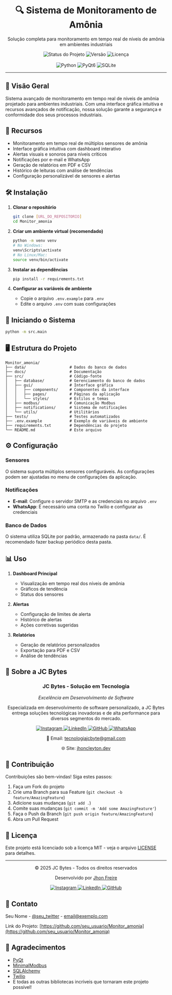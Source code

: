 <div align="center">
  <h1>🔍 Sistema de Monitoramento de Amônia</h1>
  <p>Solução completa para monitoramento em tempo real de níveis de amônia em ambientes industriais</p>
  
  <div align="center">
    <img src="https://img.shields.io/badge/Status-Em%20Desenvolvimento-yellow" alt="Status do Projeto">
    <img src="https://img.shields.io/badge/Versão-1.0.0-blue" alt="Versão">
    <img src="https://img.shields.io/badge/Licença-MIT-green" alt="Licença">
  </div>
  
  <br/>
  
  <div>
    <img src="https://img.shields.io/badge/Python-3776AB?style=for-the-badge&logo=python&logoColor=white" alt="Python">
    <img src="https://img.shields.io/badge/PyQt6-41CD52?style=for-the-badge&logo=qt&logoColor=white" alt="PyQt6">
    <img src="https://img.shields.io/badge/SQLite-003B57?style=for-the-badge&logo=sqlite&logoColor=white" alt="SQLite">
  </div>
</div>

---

## 🚀 Visão Geral

Sistema avançado de monitoramento em tempo real de níveis de amônia projetado para ambientes industriais. Com uma interface gráfica intuitiva e recursos avançados de notificação, nossa solução garante a segurança e conformidade dos seus processos industriais.

## 🚀 Recursos

- Monitoramento em tempo real de múltiplos sensores de amônia
- Interface gráfica intuitiva com dashboard interativo
- Alertas visuais e sonoros para níveis críticos
- Notificações por e-mail e WhatsApp
- Geração de relatórios em PDF e CSV
- Histórico de leituras com análise de tendências
- Configuração personalizável de sensores e alertas

## 🛠️ Instalação

1. **Clonar o repositório**
   ```bash
   git clone [URL_DO_REPOSITORIO]
   cd Monitor_amonia
   ```

2. **Criar um ambiente virtual (recomendado)**
   ```bash
   python -m venv venv
   # No Windows:
   venv\Scripts\activate
   # No Linux/Mac:
   source venv/bin/activate
   ```

3. **Instalar as dependências**
   ```bash
   pip install -r requirements.txt
   ```

4. **Configurar as variáveis de ambiente**
   - Copie o arquivo `.env.example` para `.env`
   - Edite o arquivo `.env` com suas configurações

## 🚦 Iniciando o Sistema

```bash
python -m src.main
```

## 🖥️ Estrutura do Projeto

```
Monitor_amonia/
├── data/                   # Dados do banco de dados
├── docs/                   # Documentação
├── src/                    # Código-fonte
│   ├── database/           # Gerenciamento do banco de dados
│   ├── gui/                # Interface gráfica
│   │   ├── components/     # Componentes da interface
│   │   ├── pages/          # Páginas da aplicação
│   │   └── styles/         # Estilos e temas
│   ├── modbus/             # Comunicação Modbus
│   ├── notifications/      # Sistema de notificações
│   └── utils/              # Utilitários
├── tests/                  # Testes automatizados
├── .env.example            # Exemplo de variáveis de ambiente
├── requirements.txt        # Dependências do projeto
└── README.md               # Este arquivo
```

## ⚙️ Configuração

### Sensores

O sistema suporta múltiplos sensores configuráveis. As configurações podem ser ajustadas no menu de configurações da aplicação.

### Notificações

- **E-mail**: Configure o servidor SMTP e as credenciais no arquivo `.env`
- **WhatsApp**: É necessário uma conta no Twilio e configurar as credenciais

### Banco de Dados

O sistema utiliza SQLite por padrão, armazenado na pasta `data/`. É recomendado fazer backup periódico desta pasta.

## 📊 Uso

1. **Dashboard Principal**
   - Visualização em tempo real dos níveis de amônia
   - Gráficos de tendência
   - Status dos sensores

2. **Alertas**
   - Configuração de limites de alerta
   - Histórico de alertas
   - Ações corretivas sugeridas

3. **Relatórios**
   - Geração de relatórios personalizados
   - Exportação para PDF e CSV
   - Análise de tendências

## 🏢 Sobre a JC Bytes

<div align="center">
  <h3>JC Bytes - Solução em Tecnologia</h3>
  <p><em>Excelência em Desenvolvimento de Software</em></p>
  
  <p>Especializada em desenvolvimento de software personalizado, a JC Bytes entrega soluções tecnológicas inovadoras e de alta performance para diversos segmentos do mercado.</p>
  
  <div>
    <a href="https://www.instagram.com/jc.devops" target="_blank">
      <img src="https://img.shields.io/badge/Instagram-E4405F?style=for-the-badge&logo=instagram&logoColor=white" alt="Instagram">
    </a>
    <a href="https://www.linkedin.com/in/Jhon-freire" target="_blank">
      <img src="https://img.shields.io/badge/LinkedIn-0077B5?style=for-the-badge&logo=linkedin&logoColor=white" alt="LinkedIn">
    </a>
    <a href="https://github.com/JhonCleyton" target="_blank">
      <img src="https://img.shields.io/badge/GitHub-100000?style=for-the-badge&logo=github&logoColor=white" alt="GitHub">
    </a>
    <a href="https://wa.me/5573998547885" target="_blank">
      <img src="https://img.shields.io/badge/WhatsApp-25D366?style=for-the-badge&logo=whatsapp&logoColor=white" alt="WhatsApp">
    </a>
  </div>
  
  <p>📧 Email: <a href="mailto:tecnologiajcbyte@gmail.com">tecnologiajcbyte@gmail.com</a></p>
  <p>🌐 Site: <a href="https://jhoncleyton.dev" target="_blank">jhoncleyton.dev</a></p>
</div>

## 🤝 Contribuição

Contribuições são bem-vindas! Siga estes passos:

1. Faça um Fork do projeto
2. Crie uma Branch para sua Feature (`git checkout -b feature/AmazingFeature`)
3. Adicione suas mudanças (`git add .`)
4. Comite suas mudanças (`git commit -m 'Add some AmazingFeature'`)
5. Faça o Push da Branch (`git push origin feature/AmazingFeature`)
6. Abra um Pull Request

## 📄 Licença

Este projeto está licenciado sob a licença MIT - veja o arquivo [LICENSE](LICENSE) para detalhes.

---

<div align="center">
  <p>© 2025 JC Bytes - Todos os direitos reservados</p>
  <p>Desenvolvido por <a href="https://jhoncleyton.dev" target="_blank">Jhon Freire</a></p>
  
  <div>
    <a href="https://www.instagram.com/jc.devops" target="_blank">
      <img src="https://img.shields.io/badge/Instagram-E4405F?style=for-the-badge&logo=instagram&logoColor=white" alt="Instagram">
    </a>
    <a href="https://www.linkedin.com/in/Jhon-freire" target="_blank">
      <img src="https://img.shields.io/badge/LinkedIn-0077B5?style=for-the-badge&logo=linkedin&logoColor=white" alt="LinkedIn">
    </a>
    <a href="https://github.com/JhonCleyton" target="_blank">
      <img src="https://img.shields.io/badge/GitHub-100000?style=for-the-badge&logo=github&logoColor=white" alt="GitHub">
    </a>
  </div>
</div>

## 📧 Contato

Seu Nome - [@seu_twitter](https://twitter.com/seu_twitter) - email@exemplo.com

Link do Projeto: [https://github.com/seu_usuario/Monitor_amonia](https://github.com/seu_usuario/Monitor_amonia)

## 🙏 Agradecimentos

- [PyQt](https://www.riverbankcomputing.com/software/pyqt/)
- [MinimalModbus](https://minimalmodbus.readthedocs.io/)
- [SQLAlchemy](https://www.sqlalchemy.org/)
- [Twilio](https://www.twilio.com/)
- E todas as outras bibliotecas incríveis que tornaram este projeto possível!
